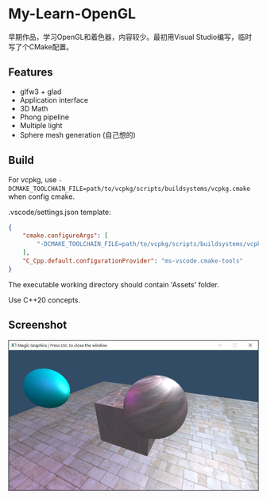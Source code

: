 # My-Learn-OpenGL
早期作品，学习OpenGL和着色器，内容较少。最初用Visual Studio编写，临时写了个CMake配置。

## Features
+ glfw3 + glad
+ Application interface
+ 3D Math
+ Phong pipeline
+ Multiple light
+ Sphere mesh generation (自己想的)

## Build
For vcpkg, use `-DCMAKE_TOOLCHAIN_FILE=path/to/vcpkg/scripts/buildsystems/vcpkg.cmake` when config cmake.

.vscode/settings.json template:
```json
{
    "cmake.configureArgs": [
        "-DCMAKE_TOOLCHAIN_FILE=path/to/vcpkg/scripts/buildsystems/vcpkg.cmake"
    ],
    "C_Cpp.default.configurationProvider": "ms-vscode.cmake-tools"
}
```

The executable working directory should contain 'Assets' folder.

Use C++20 concepts.

## Screenshot
![image](./Screenshot.jpg)
